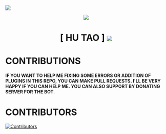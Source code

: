 <img src="https://user-images.githubusercontent.com/73097560/115834477-dbab4500-a447-11eb-908a-139a6edaec5c.gif">
<!--Project Title Image-->

<p align="center">
  <img src="https://graph.org//file/a5b622bc803c3f66e5fe5.png"/>
</p>

<!--Project Title Image-->

<!--Project Title-->
<h1 align="center"><b> [ HU TAO ] </b>
<!--Project Title-->

<img src="https://user-images.githubusercontent.com/73097560/115834477-dbab4500-a447-11eb-908a-139a6edaec5c.gif">

# CONTRIBUTIONS
<h4> IF YOU WANT TO HELP ME FIXING SOME ERRORS OR ADDITION OF PLUGINS IN THIS REPO, YOU CAN MAKE PULL REQUESTS. I'LL BE VERY HAPPY IF YOU CAN HELP ME. YOU CAN ALSO SUPPORT BY DONATING SERVER FOR THE BOT.

# CONTRIBUTORS
[![Contributors](https://contrib.rocks/image?repo=TeamNovaX/Hu-Tao)](https://github.com/TeamNovaX/Hu-Tao/graphs/contributors)